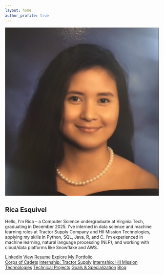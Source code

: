 ```yaml
---
layout: home
author_profile: true
---
```


<!-- Intro Section -->
<section class="intro">
  <img src="assets/Profile.png" alt="Profile picture of Rica Esquivel" class="profile-pic">
  <div class="intro-text">
    <h1>Rica Esquivel</h1>
    <p>Hello, I'm Rica – a Computer Science undergraduate at Virginia Tech, graduating in December 2025. I've interned in data science and machine learning roles at Tractor Supply Company and HII Mission Technologies, applying my skills in Python, SQL, Java, R, and C. I'm experienced in machine learning, natural language processing (NLP), and working with cloud/data platforms like Snowflake and AWS.</p>
    <div class="button-group">
      <a href="https://www.linkedin.com/in/rica-esquivel/" target="_blank" class="btn">LinkedIn</a>
      <a href="assets/Rica_Esquivel_Resume.pdf" 
      target="_blank" class="btn">View Resume</a>
      <a href="https://www.goodreads.com/user/show/188499200-rica-esquivel" target="_blank" class="btn>GoodReads</a>
    </div>
  </div>
</section>

---

## Explore My Portfolio
<div class="cards">
  <a class="card" href="{{ '/cadets/' | relative_url }}">Corps of Cadets</a>
  <a class="card" href="{{ '/internships-tractor/' | relative_url }}">Internship: Tractor Supply</a>
  <a class="card" href="{{ '/internships-hii/' | relative_url }}">Internship: HII Mission Technologies</a>
  <a class="card" href="{{ '/projects/' | relative_url }}">Technical Projects</a>
  <a class="card" href="{{ '/goals/' | relative_url }}">Goals & Specialization</a>
  <a class="card" href="{{ '/blog/' | relative_url }}">Blog</a>
</div>

<!-- ### Recent Posts
<div class="post-previews">
{% for post in site.posts limit:3 %}
  <a class="post-preview" href="{{ post.url | relative_url }}">
    {% if post.header and post.header.teaser %}
      <img src="{{ post.header.teaser | relative_url }}" alt="{{ post.title }} teaser">
    {% endif %}
    <h3>{{ post.title }}</h3>
    <p class="meta">{{ post.date | date: "%B %d, %Y" }}</p>
    <p>{{ post.excerpt | strip_html | truncate: 140 }}</p>
  </a>
{% endfor %}
</div>
<p><a class="btn" href="{{ '/blog/' | relative_url }}">View all posts →</a></p> -->